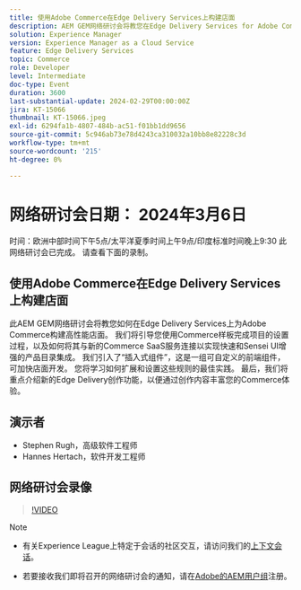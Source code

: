 ```yaml
---
title: 使用Adobe Commerce在Edge Delivery Services上构建店面
description: AEM GEM网络研讨会将教您在Edge Delivery Services for Adobe Commerce上构建高性能店面，其中涵盖项目设置、Commerce SaaS集成、可自定义的前端组件和新的创作功能以增强Commerce体验。
solution: Experience Manager
version: Experience Manager as a Cloud Service
feature: Edge Delivery Services
topic: Commerce
role: Developer
level: Intermediate
doc-type: Event
duration: 3600
last-substantial-update: 2024-02-29T00:00:00Z
jira: KT-15066
thumbnail: KT-15066.jpeg
exl-id: 6294fa1b-4807-484b-ac51-f01bb1dd9656
source-git-commit: 5c946ab73e78d4243ca310032a10bb8e82228c3d
workflow-type: tm+mt
source-wordcount: '215'
ht-degree: 0%

---
```


# 网络研讨会日期： 2024年3月6日

时间：欧洲中部时间下午5点/太平洋夏季时间上午9点/印度标准时间晚上9:30
此网络研讨会已完成。 请查看下面的录制。

## 使用Adobe Commerce在Edge Delivery Services上构建店面

此AEM GEM网络研讨会将教您如何在Edge Delivery Services上为Adobe Commerce构建高性能店面。 我们将引导您使用Commerce样板完成项目的设置过程，以及如何将其与新的Commerce SaaS服务连接以实现快速和Sensei UI增强的产品目录集成。 我们引入了“插入式组件”，这是一组可自定义的前端组件，可加快店面开发。 您将学习如何扩展和设置这些规则的最佳实践。 最后，我们将重点介绍新的Edge Delivery创作功能，以便通过创作内容丰富您的Commerce体验。

## 演示者

* Stephen Rugh，高级软件工程师
* Hannes Hertach，软件开发工程师

## 网络研讨会录像

>[!VIDEO](https://video.tv.adobe.com/v/3427729)

>[!NOTE]
> 
>* 有关Experience League上特定于会话的社区交互，请访问我们的[上下文会话](https://adobe.ly/48m4dEm)。
>
>* 若要接收我们即将召开的网络研讨会的通知，请在[Adobe的AEM用户组](https://aem-augs.adobe.com/)注册。
